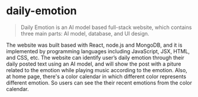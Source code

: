 # daily-emotion
> Daily Emotion is an AI model based full-stack website, which contains three main parts: AI model, database, and UI design.

The website was built based with React, node.js and MongoDB, and it is implemented by programming languages including JavaScript, JSX, HTML, and CSS, etc.
The website can identify user’s daily emotion through their daily posted text using an AI model, 
and will show the post with a piture related to the emotion while playing music according to the emotion. 
Also, at home page, there's a color calendar in which different color represents different emotion. 
So users can see the their recent emotions from the color calendar.
